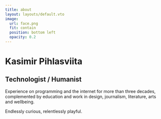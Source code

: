 ```yaml
---
title: about
layout: layouts/default.vto
image:
  url: face.png
  fit: contain
  position: bottom left
  opacity: 0.2
---
```


# Kasimir Pihlasviita

## Technologist / Humanist

Experience on programming and the internet for more than three decades, complemented by education and work in design, journalism, literature, arts and wellbeing.

Endlessly curious, relentlessly playful.
